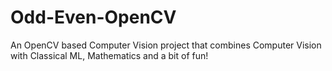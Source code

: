 # Odd-Even-OpenCV
An OpenCV based Computer Vision project that combines Computer Vision with Classical ML, Mathematics and a bit of fun!
